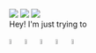 <!-- Social Media -->
[<img src="https://img.shields.io/badge/linkedin-%230077B5.svg?style=for-the-badge&logo=linkedin&logoColor=white" heigth="auto" width="auto">](https://www.linkedin.com/in/lucaspinarj/)
[<img src="https://img.shields.io/badge/WhatsApp-25D366?style=for-the-badge&logo=whatsapp&logoColor=white" heigth="auto" width="auto">](https://wa.me/5521970362496?text=Hi,%20Lucas!)
[<img src="https://img.shields.io/badge/Skype-%2300AFF0.svg?style=for-the-badge&logo=Skype&logoColor=white" heigth="auto" width="auto">](https://join.skype.com/invite/klGAaRZtfkEh)<br>
Hey! I'm just trying to 
<!-- Technologies and Tools -->
<p>
<img src="https://cdn.jsdelivr.net/gh/devicons/devicon/icons/html5/html5-original.svg" heigth="4.8%" width="4.8%"/>
<img src="https://cdn.jsdelivr.net/gh/devicons/devicon/icons/javascript/javascript-original.svg" heigth="auto" width="4.8%"/>
<img src="https://cdn.jsdelivr.net/gh/devicons/devicon/icons/java/java-original.svg" heigth="4.8%" width="4.8%" />
<img src="https://cdn.jsdelivr.net/gh/devicons/devicon/icons/postgresql/postgresql-original.svg" heigth="4.8%" width="4.8%"/>
<img src="https://cdn.jsdelivr.net/gh/devicons/devicon/icons/git/git-original.svg" heigth="4.8%" width="4.8%"/>
</p>
